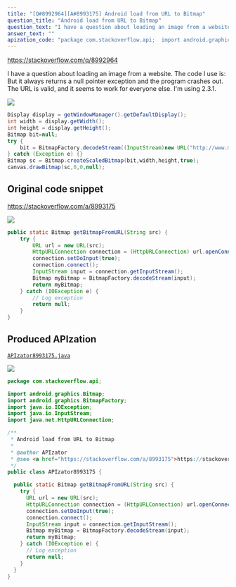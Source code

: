 ```yaml
---
title: "[Q#8992964][A#8993175] Android load from URL to Bitmap"
question_title: "Android load from URL to Bitmap"
question_text: "I have a question about loading an image from a website. The code I use is: But it always returns a null pointer exception and the program crashes out. The URL is valid, and it seems to work for everyone else. I'm using 2.3.1."
answer_text: ""
apization_code: "package com.stackoverflow.api;  import android.graphics.Bitmap; import android.graphics.BitmapFactory; import java.io.IOException; import java.io.InputStream; import java.net.HttpURLConnection;  /**  * Android load from URL to Bitmap  *  * @author APIzator  * @see <a href=\"https://stackoverflow.com/a/8993175\">https://stackoverflow.com/a/8993175</a>  */ public class APIzator8993175 {    public static Bitmap getBitmapFromURL(String src) {     try {       URL url = new URL(src);       HttpURLConnection connection = (HttpURLConnection) url.openConnection();       connection.setDoInput(true);       connection.connect();       InputStream input = connection.getInputStream();       Bitmap myBitmap = BitmapFactory.decodeStream(input);       return myBitmap;     } catch (IOException e) {       // Log exception       return null;     }   } }"
---
```


https://stackoverflow.com/q/8992964

I have a question about loading an image from a website. The code I use is:
But it always returns a null pointer exception and the program crashes out.
The URL is valid, and it seems to work for everyone else.
I&#x27;m using 2.3.1.


<div class="code-logo"><img src="/stackoverflow.png" /></div>

```java
Display display = getWindowManager().getDefaultDisplay(); 
int width = display.getWidth();
int height = display.getHeight();
Bitmap bit=null;
try {
    bit = BitmapFactory.decodeStream((InputStream)new URL("http://www.mac-wallpapers.com/bulkupload/wallpapers/Apple%20Wallpapers/apple-black-logo-wallpaper.jpg").getContent());
} catch (Exception e) {}
Bitmap sc = Bitmap.createScaledBitmap(bit,width,height,true);
canvas.drawBitmap(sc,0,0,null);
```


## Original code snippet

https://stackoverflow.com/a/8993175



<div class="code-logo"><img src="/stackoverflow.png" /></div>

```java
public static Bitmap getBitmapFromURL(String src) {
    try {
        URL url = new URL(src);
        HttpURLConnection connection = (HttpURLConnection) url.openConnection();
        connection.setDoInput(true);
        connection.connect();
        InputStream input = connection.getInputStream();
        Bitmap myBitmap = BitmapFactory.decodeStream(input);
        return myBitmap;
    } catch (IOException e) {
        // Log exception
        return null;
    }
}
```

## Produced APIzation

[`APIzator8993175.java`](https://github.com/pasqualesalza/apization-temp-data/raw/master/search/APIzator8993175.java)

<div class="code-logo"><img src="/apizator.png" /></div>

```java
package com.stackoverflow.api;

import android.graphics.Bitmap;
import android.graphics.BitmapFactory;
import java.io.IOException;
import java.io.InputStream;
import java.net.HttpURLConnection;

/**
 * Android load from URL to Bitmap
 *
 * @author APIzator
 * @see <a href="https://stackoverflow.com/a/8993175">https://stackoverflow.com/a/8993175</a>
 */
public class APIzator8993175 {

  public static Bitmap getBitmapFromURL(String src) {
    try {
      URL url = new URL(src);
      HttpURLConnection connection = (HttpURLConnection) url.openConnection();
      connection.setDoInput(true);
      connection.connect();
      InputStream input = connection.getInputStream();
      Bitmap myBitmap = BitmapFactory.decodeStream(input);
      return myBitmap;
    } catch (IOException e) {
      // Log exception
      return null;
    }
  }
}

```
